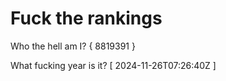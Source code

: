 # Fuck the rankings

Who the hell am I?
{ 8819391 }

What fucking year is it?
[ 2024-11-26T07:26:40Z ]
